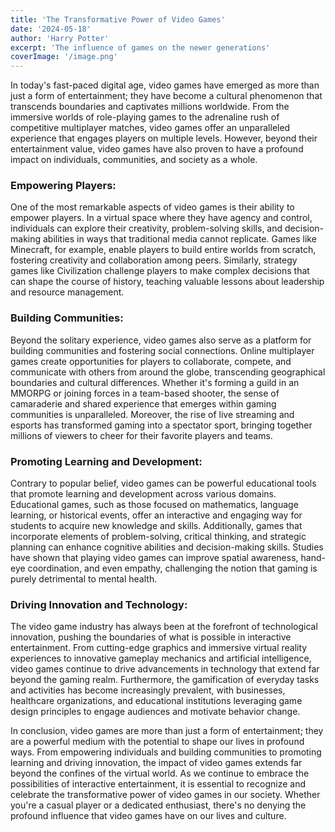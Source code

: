 ```yaml
---
title: 'The Transformative Power of Video Games'
date: '2024-05-18'
author: 'Harry Potter'
excerpt: 'The influence of games on the newer generations'
coverImage: '/image.png'
---
```




In today's fast-paced digital age, video games have emerged as more than just a form of entertainment; they have become a cultural phenomenon that transcends boundaries and captivates millions worldwide. From the immersive worlds of role-playing games to the adrenaline rush of competitive multiplayer matches, video games offer an unparalleled experience that engages players on multiple levels. However, beyond their entertainment value, video games have also proven to have a profound impact on individuals, communities, and society as a whole.

### Empowering Players:
One of the most remarkable aspects of video games is their ability to empower players. In a virtual space where they have agency and control, individuals can explore their creativity, problem-solving skills, and decision-making abilities in ways that traditional media cannot replicate. Games like Minecraft, for example, enable players to build entire worlds from scratch, fostering creativity and collaboration among peers. Similarly, strategy games like Civilization challenge players to make complex decisions that can shape the course of history, teaching valuable lessons about leadership and resource management.

### Building Communities:
Beyond the solitary experience, video games also serve as a platform for building communities and fostering social connections. Online multiplayer games create opportunities for players to collaborate, compete, and communicate with others from around the globe, transcending geographical boundaries and cultural differences. Whether it's forming a guild in an MMORPG or joining forces in a team-based shooter, the sense of camaraderie and shared experience that emerges within gaming communities is unparalleled. Moreover, the rise of live streaming and esports has transformed gaming into a spectator sport, bringing together millions of viewers to cheer for their favorite players and teams.

### Promoting Learning and Development:
Contrary to popular belief, video games can be powerful educational tools that promote learning and development across various domains. Educational games, such as those focused on mathematics, language learning, or historical events, offer an interactive and engaging way for students to acquire new knowledge and skills. Additionally, games that incorporate elements of problem-solving, critical thinking, and strategic planning can enhance cognitive abilities and decision-making skills. Studies have shown that playing video games can improve spatial awareness, hand-eye coordination, and even empathy, challenging the notion that gaming is purely detrimental to mental health.

### Driving Innovation and Technology:
The video game industry has always been at the forefront of technological innovation, pushing the boundaries of what is possible in interactive entertainment. From cutting-edge graphics and immersive virtual reality experiences to innovative gameplay mechanics and artificial intelligence, video games continue to drive advancements in technology that extend far beyond the gaming realm. Furthermore, the gamification of everyday tasks and activities has become increasingly prevalent, with businesses, healthcare organizations, and educational institutions leveraging game design principles to engage audiences and motivate behavior change.

In conclusion, video games are more than just a form of entertainment; they are a powerful medium with the potential to shape our lives in profound ways. From empowering individuals and building communities to promoting learning and driving innovation, the impact of video games extends far beyond the confines of the virtual world. As we continue to embrace the possibilities of interactive entertainment, it is essential to recognize and celebrate the transformative power of video games in our society. Whether you're a casual player or a dedicated enthusiast, there's no denying the profound influence that video games have on our lives and culture.